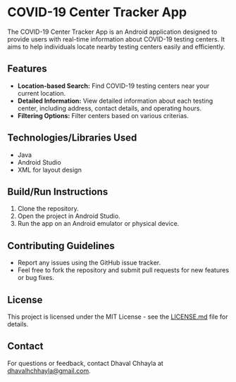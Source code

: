 # COVID-19 Center Tracker App
The COVID-19 Center Tracker App is an Android application designed to provide users with real-time information about COVID-19 testing centers. It aims to help individuals locate nearby testing centers easily and efficiently.

## Features

- **Location-based Search:** Find COVID-19 testing centers near your current location.
- **Detailed Information:** View detailed information about each testing center, including address, contact details, and operating hours.
- **Filtering Options:** Filter centers based on various criterias.

## Technologies/Libraries Used

- Java
- Android Studio
- XML for layout design
  
## Build/Run Instructions

1. Clone the repository.
2. Open the project in Android Studio.
3. Run the app on an Android emulator or physical device.

## Contributing Guidelines

- Report any issues using the GitHub issue tracker.
- Feel free to fork the repository and submit pull requests for new features or bug fixes.

## License

This project is licensed under the MIT License - see the [LICENSE.md](LICENSE.md) file for details.

## Contact

For questions or feedback, contact Dhaval Chhayla at dhavalhchhayla@gmail.com.
